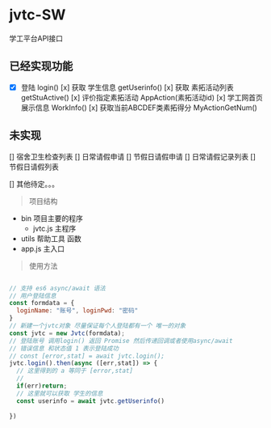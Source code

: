 # jvtc-SW
学工平台API接口

## 已经实现功能

- [x] 登陆 login()
[x] 获取 学生信息 getUserinfo()
[x] 获取 素拓活动列表 getStuActive()
[x] 评价指定素拓活动 AppAction(素拓活动id)
[x] 学工网首页展示信息 WorkInfo()
[x] 获取当前ABCDEF类素拓得分 MyActionGetNum()
## 未实现
[] 宿舍卫生检查列表
[] 日常请假申请
[] 节假日请假申请
[] 日常请假记录列表
[] 节假日请假列表

[] 其他待定。。。

> 项目结构

* bin 项目主要的程序 
  * jvtc.js 主程序
* utils 帮助工具 函数
* app.js 主入口 

> 使用方法

``` JavaScript

// 支持 es6 async/await 语法
// 用户登陆信息 
const formdata = {
  loginName: "账号", loginPwd: "密码"
}
// 新建一个jvtc对象 尽量保证每个人登陆都有一个 唯一的对象
const jvtc = new Jvtc(formdata);
// 登陆账号 调用login() 返回 Promise 然后传递回调或者使用async/await
// 错误信息 和状态值 1 表示登陆成功
// const [error,stat] = await jvtc.login();
jvtc.login().then(async ([err,stat]) => {
  // 这里得到的 a 等同于 [error,stat]
  // 
  if(err)return;
  // 这里就可以获取 学生的信息
  const userinfo = await jvtc.getUserinfo()
  
})

```
